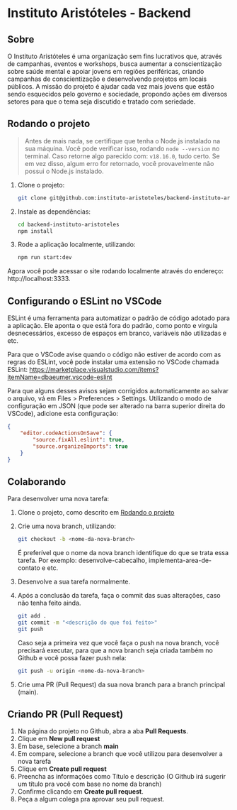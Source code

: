# Instituto Aristóteles - Backend

## Sobre

O Instituto Aristóteles é uma organização sem fins lucrativos que, através de campanhas, eventos e workshops, busca aumentar a conscientização sobre saúde mental e apoiar jovens em regiões periféricas, criando campanhas de conscientização e desenvolvendo projetos em locais públicos. A missão do projeto é ajudar cada vez mais jovens que estão sendo esquecidos pelo governo e sociedade, propondo ações em diversos setores para que o tema seja discutido e tratado com seriedade.

## Rodando o projeto

> Antes de mais nada, se certifique que tenha o Node.js instalado na sua máquina. 
> Você pode verificar isso, rodando `node --version` no terminal. Caso retorne algo parecido com: `v18.16.0`, tudo certo.
> Se em vez disso, algum erro for retornado, você provavelmente não possui o Node.js instalado.

1. Clone o projeto:
    ```bash
    git clone git@github.com:instituto-aristoteles/backend-instituto-aristoteles.git
    ```

2. Instale as dependências:
   ```bash
   cd backend-instituto-aristoteles
   npm install
   ```
3. Rode a aplicação localmente, utilizando:
    ```bash
    npm run start:dev
    ```
   
Agora você pode acessar o site rodando localmente através do endereço: http://localhost:3333.


## Configurando o ESLint no VSCode

ESLint é uma ferramenta para automatizar o padrão de código adotado para a aplicação. Ele aponta o que está fora do padrão, como ponto e virgula desnecessários, excesso de espaços em branco, variáveis não utilizadas e etc.

Para que o VSCode avise quando o código não estiver de acordo com as regras do ESLint, você pode instalar uma extensão no VSCode chamada ESLint:
https://marketplace.visualstudio.com/items?itemName=dbaeumer.vscode-eslint

Para que alguns desses avisos sejam corrigidos automaticamente ao salvar o arquivo, vá em Files > Preferences > Settings. Utilizando o modo de configuração em JSON (que pode ser alterado na barra superior direita do VSCode), adicione esta configuração:

```json
{
    "editor.codeActionsOnSave": {
        "source.fixAll.eslint": true,
        "source.organizeImports": true
    }
}
```

## Colaborando

Para desenvolver uma nova tarefa:

1. Clone o projeto, como descrito em [Rodando o projeto]()
2. Crie uma nova branch, utilizando:
   ```bash
   git checkout -b <nome-da-nova-branch>   
   ```
   
   É preferível que o nome da nova branch identifique do que se trata essa tarefa. Por exemplo: desenvolve-cabecalho, implementa-area-de-contato e etc.
3. Desenvolve a sua tarefa normalmente.
4. Após a conclusão da tarefa, faça o commit das suas alterações, caso não tenha feito ainda.
   ```bash
   git add .
   git commit -m "<descrição do que foi feito>"
   git push
   ```
   
   Caso seja a primeira vez que você faça o push na nova branch, você precisará executar, para que a nova branch seja criada também no Github e você possa fazer push nela:
   ```bash
   git push -u origin <nome-da-nova-branch>
   ```
5. Crie uma PR (Pull Request) da sua nova branch para a branch principal (main).

## Criando PR (Pull Request)

1. Na página do projeto no Github, abra a aba **Pull Requests**.
2. Clique em **New pull request**
3. Em base, selecione a branch **main**
4. Em compare, selecione a branch que você utilizou para desenvolver a nova tarefa
5. Clique em **Create pull request**
6. Preencha as informações como Título e descrição (O Github irá sugerir um título pra você com base no nome da branch)
7. Confirme clicando em **Create pull request**.
8. Peça a algum colega pra aprovar seu pull request.